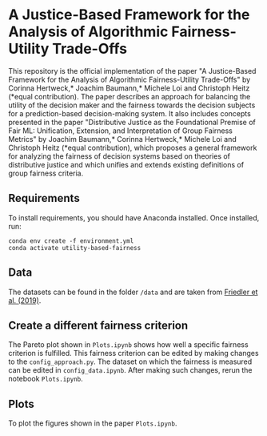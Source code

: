 # A Justice-Based Framework for the Analysis of Algorithmic Fairness-Utility Trade-Offs

This repository is the official implementation of the paper "A Justice-Based Framework for the Analysis of Algorithmic Fairness-Utility Trade-Offs" by Corinna Hertweck,\* Joachim Baumann,\* Michele Loi and Christoph Heitz (\*equal contribution).
The paper describes an approach for balancing the utility of the decision maker and the fairness towards the decision subjects for a prediction-based decision-making system. It also includes concepts presented in the paper "Distributive Justice as the Foundational Premise of Fair ML: Unification, Extension, and Interpretation of Group Fairness Metrics" by Joachim Baumann,\* Corinna Hertweck,\* Michele Loi and Christoph Heitz (\*equal contribution), which proposes a general framework for analyzing the fairness of decision systems based on theories of distributive justice and which unifies and extends existing definitions of group fairness criteria.

## Requirements

To install requirements, you should have Anaconda installed. Once installed, run:

```setup
conda env create -f environment.yml
conda activate utility-based-fairness
```

## Data

The datasets can be found in the folder `/data` and are taken from [Friedler et al. (2019)](https://github.com/algofairness/fairness-comparison).

## Create a different fairness criterion

The Pareto plot shown in ``Plots.ipynb`` shows how well a specific fairness criterion is fulfilled. This fairness criterion can be edited by making changes to the ``config_approach.py``. The dataset on which the fairness is measured can be edited in ``config_data.ipynb``. After making such changes, rerun the notebook ``Plots.ipynb``.

## Plots

To plot the figures shown in the paper ``Plots.ipynb``.
